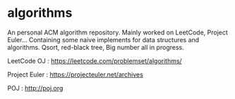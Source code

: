 # algorithms
An personal ACM algorithm repository. Mainly worked on LeetCode, Project Euler...
Containing some naive implements for data structures and algorithms. Qsort, red-black tree, Big number all in progress.

LeetCode OJ : https://leetcode.com/problemset/algorithms/

Project Euler : https://projecteuler.net/archives

POJ : http://poj.org
